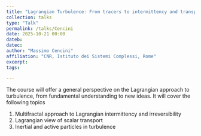 ```yaml
---
title: "Lagrangian Turbulence: From tracers to intermittency and transport"
collection: talks
type: "Talk"
permalink: /talks/Cencini
date: 2025-10-21 00:00
dateb: 
datec: 
author: "Massimo Cencini" 
affiliation: "CNR, Istituto dei Sistemi Complessi, Rome"
excerpt: 
tags: 

---
```

The course will offer a general perspective on the Lagrangian approach to turbulence,
from fundamental understanding to new ideas. It will cover the following topics

1. Multifractal approach to Lagrangian intermittency and irreversibility
2.  Lagrangian view of scalar transport
3.  Inertial and active particles in turbulence